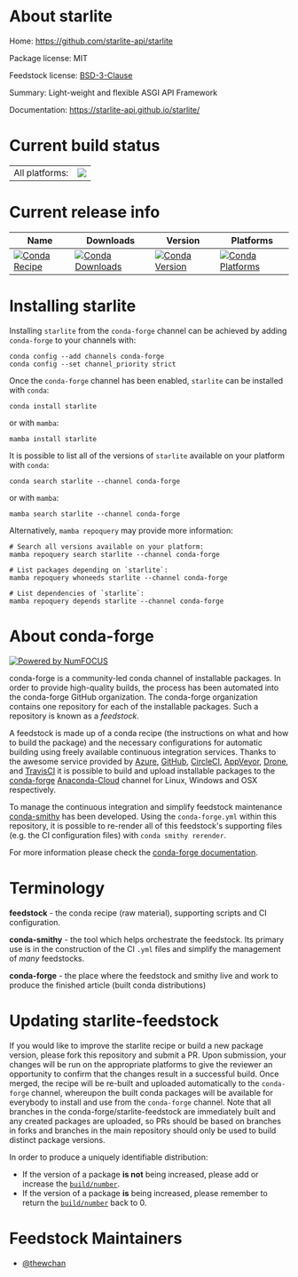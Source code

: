 About starlite
==============

Home: https://github.com/starlite-api/starlite

Package license: MIT

Feedstock license: [BSD-3-Clause](https://github.com/conda-forge/starlite-feedstock/blob/main/LICENSE.txt)

Summary: Light-weight and flexible ASGI API Framework

Documentation: https://starlite-api.github.io/starlite/

Current build status
====================


<table><tr><td>All platforms:</td>
    <td>
      <a href="https://dev.azure.com/conda-forge/feedstock-builds/_build/latest?definitionId=17348&branchName=main">
        <img src="https://dev.azure.com/conda-forge/feedstock-builds/_apis/build/status/starlite-feedstock?branchName=main">
      </a>
    </td>
  </tr>
</table>

Current release info
====================

| Name | Downloads | Version | Platforms |
| --- | --- | --- | --- |
| [![Conda Recipe](https://img.shields.io/badge/recipe-starlite-green.svg)](https://anaconda.org/conda-forge/starlite) | [![Conda Downloads](https://img.shields.io/conda/dn/conda-forge/starlite.svg)](https://anaconda.org/conda-forge/starlite) | [![Conda Version](https://img.shields.io/conda/vn/conda-forge/starlite.svg)](https://anaconda.org/conda-forge/starlite) | [![Conda Platforms](https://img.shields.io/conda/pn/conda-forge/starlite.svg)](https://anaconda.org/conda-forge/starlite) |

Installing starlite
===================

Installing `starlite` from the `conda-forge` channel can be achieved by adding `conda-forge` to your channels with:

```
conda config --add channels conda-forge
conda config --set channel_priority strict
```

Once the `conda-forge` channel has been enabled, `starlite` can be installed with `conda`:

```
conda install starlite
```

or with `mamba`:

```
mamba install starlite
```

It is possible to list all of the versions of `starlite` available on your platform with `conda`:

```
conda search starlite --channel conda-forge
```

or with `mamba`:

```
mamba search starlite --channel conda-forge
```

Alternatively, `mamba repoquery` may provide more information:

```
# Search all versions available on your platform:
mamba repoquery search starlite --channel conda-forge

# List packages depending on `starlite`:
mamba repoquery whoneeds starlite --channel conda-forge

# List dependencies of `starlite`:
mamba repoquery depends starlite --channel conda-forge
```


About conda-forge
=================

[![Powered by
NumFOCUS](https://img.shields.io/badge/powered%20by-NumFOCUS-orange.svg?style=flat&colorA=E1523D&colorB=007D8A)](https://numfocus.org)

conda-forge is a community-led conda channel of installable packages.
In order to provide high-quality builds, the process has been automated into the
conda-forge GitHub organization. The conda-forge organization contains one repository
for each of the installable packages. Such a repository is known as a *feedstock*.

A feedstock is made up of a conda recipe (the instructions on what and how to build
the package) and the necessary configurations for automatic building using freely
available continuous integration services. Thanks to the awesome service provided by
[Azure](https://azure.microsoft.com/en-us/services/devops/), [GitHub](https://github.com/),
[CircleCI](https://circleci.com/), [AppVeyor](https://www.appveyor.com/),
[Drone](https://cloud.drone.io/welcome), and [TravisCI](https://travis-ci.com/)
it is possible to build and upload installable packages to the
[conda-forge](https://anaconda.org/conda-forge) [Anaconda-Cloud](https://anaconda.org/)
channel for Linux, Windows and OSX respectively.

To manage the continuous integration and simplify feedstock maintenance
[conda-smithy](https://github.com/conda-forge/conda-smithy) has been developed.
Using the ``conda-forge.yml`` within this repository, it is possible to re-render all of
this feedstock's supporting files (e.g. the CI configuration files) with ``conda smithy rerender``.

For more information please check the [conda-forge documentation](https://conda-forge.org/docs/).

Terminology
===========

**feedstock** - the conda recipe (raw material), supporting scripts and CI configuration.

**conda-smithy** - the tool which helps orchestrate the feedstock.
                   Its primary use is in the construction of the CI ``.yml`` files
                   and simplify the management of *many* feedstocks.

**conda-forge** - the place where the feedstock and smithy live and work to
                  produce the finished article (built conda distributions)


Updating starlite-feedstock
===========================

If you would like to improve the starlite recipe or build a new
package version, please fork this repository and submit a PR. Upon submission,
your changes will be run on the appropriate platforms to give the reviewer an
opportunity to confirm that the changes result in a successful build. Once
merged, the recipe will be re-built and uploaded automatically to the
`conda-forge` channel, whereupon the built conda packages will be available for
everybody to install and use from the `conda-forge` channel.
Note that all branches in the conda-forge/starlite-feedstock are
immediately built and any created packages are uploaded, so PRs should be based
on branches in forks and branches in the main repository should only be used to
build distinct package versions.

In order to produce a uniquely identifiable distribution:
 * If the version of a package **is not** being increased, please add or increase
   the [``build/number``](https://docs.conda.io/projects/conda-build/en/latest/resources/define-metadata.html#build-number-and-string).
 * If the version of a package **is** being increased, please remember to return
   the [``build/number``](https://docs.conda.io/projects/conda-build/en/latest/resources/define-metadata.html#build-number-and-string)
   back to 0.

Feedstock Maintainers
=====================

* [@thewchan](https://github.com/thewchan/)

